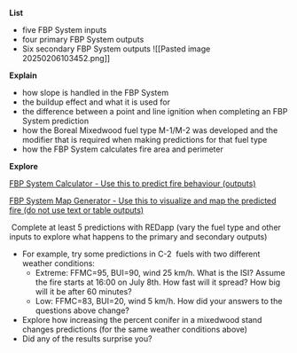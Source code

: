 **List**

- five FBP System inputs
- four primary FBP System outputs
- Six secondary FBP System outputs
![[Pasted image 20250206103452.png]]

**Explain**

- how slope is handled in the FBP System
- the buildup effect and what it is used for
- the difference between a point and line ignition when completing an FBP System prediction
- how the Boreal Mixedwood fuel type M-1/M-2 was developed and the modifier that is required when making predictions for that fuel type
- how the FBP System calculates fire area and perimeter

**Explore**

[FBP System Calculator - Use this to predict fire behaviour (outputs)](https://akff.mesowest.org/tools/fbp-classic/)

[FBP System Map Generator - Use this to visualize and map the predicted fire (do not use text or table outputs)](https://akff.mesowest.org/tools/fbp/)

 Complete at least 5 predictions with REDapp (vary the fuel type and other inputs to explore what happens to the primary and secondary outputs)

- For example, try some predictions in C-2  fuels with two different weather conditions:
    - Extreme: FFMC=95, BUI=90, wind 25 km/h. What is the ISI? Assume the fire starts at 16:00 on July 8th. How fast will it spread? How big will it be after 60 minutes? 
    - Low: FFMC=83, BUI=20, wind 5 km/h. How did your answers to the questions above change?
- Explore how increasing the percent conifer in a mixedwood stand changes predictions (for the same weather conditions above)
- Did any of the results surprise you?